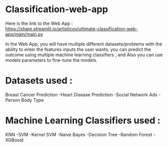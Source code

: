 # Classification-web-app

Here is the link to the Web App :
https://share.streamlit.io/artisticov/ultimate-classification-web-app/main/main.py

In the Web App, you will have multiple different datasets/problems with the ability to enter the features inputs the user wants, you can predict the outcome using multiple machine learning classifiers , and Also you can use models parameters to fine-tune the models.

# Datasets used :
Breast Cancer Prediction
-Heart Disease Prediction
-Social Network Ads
-Person Body Type

# Machine Learning Classifiers used :
KNN
-SVM
-Kernel SVM
-Naive Bayes
-Decision Tree
-Random Forest 
-XGBoost

